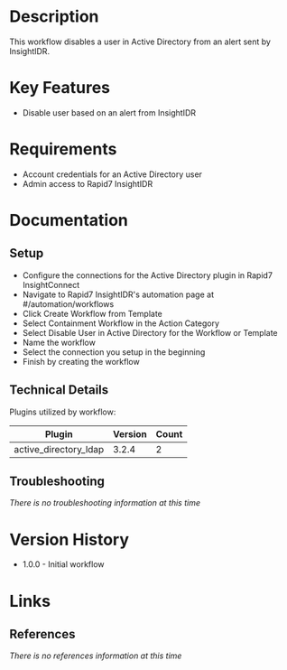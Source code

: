 # Description

This workflow disables a user in Active Directory from an alert sent by InsightIDR.

# Key Features

* Disable user based on an alert from InsightIDR 

# Requirements

* Account credentials for an Active Directory user
* Admin access to Rapid7 InsightIDR

# Documentation

## Setup

* Configure the connections for the Active Directory plugin in Rapid7 InsightConnect
* Navigate to Rapid7 InsightIDR's automation page at #/automation/workflows
* Click Create Workflow from Template
* Select Containment Workflow in the Action Category
* Select Disable User in Active Directory for the Workflow or Template
* Name the workflow
* Select the connection you setup in the beginning
* Finish by creating the workflow

## Technical Details

Plugins utilized by workflow:

|Plugin|Version|Count|
|----|----|--------|
|active_directory_ldap|3.2.4|2|

## Troubleshooting

_There is no troubleshooting information at this time_

# Version History

* 1.0.0 - Initial workflow

# Links

## References

_There is no references information at this time_